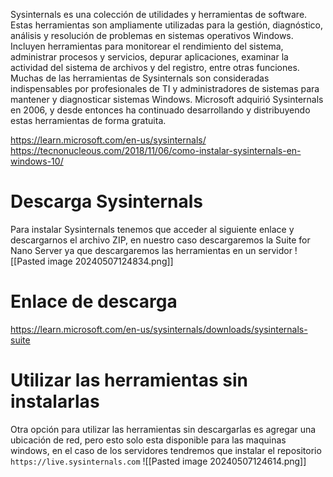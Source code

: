 Sysinternals es una colección de utilidades y herramientas de software. Estas herramientas son ampliamente utilizadas para la gestión, diagnóstico, análisis y resolución de problemas en sistemas operativos Windows. Incluyen herramientas para monitorear el rendimiento del sistema, administrar procesos y servicios, depurar aplicaciones, examinar la actividad del sistema de archivos y del registro, entre otras funciones. Muchas de las herramientas de Sysinternals son consideradas indispensables por profesionales de TI y administradores de sistemas para mantener y diagnosticar sistemas Windows. Microsoft adquirió Sysinternals en 2006, y desde entonces ha continuado desarrollando y distribuyendo estas herramientas de forma gratuita.

https://learn.microsoft.com/en-us/sysinternals/
https://tecnonucleous.com/2018/11/06/como-instalar-sysinternals-en-windows-10/

# Descarga Sysinternals
Para instalar Sysinternals tenemos que acceder al siguiente enlace y descargarnos el archivo ZIP, en nuestro caso descargaremos la Suite for Nano Server ya que descargaremos las herramientas en un servidor
![[Pasted image 20240507124834.png]]

# Enlace de descarga
https://learn.microsoft.com/en-us/sysinternals/downloads/sysinternals-suite


# Utilizar las herramientas sin instalarlas
Otra opción para utilizar las herramientas sin descargarlas es agregar una ubicación de red, pero esto solo esta disponible para las maquinas windows, en el caso de los servidores tendremos que instalar el repositorio
`https://live.sysinternals.com`
![[Pasted image 20240507124614.png]]

